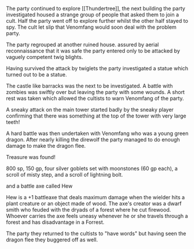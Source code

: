 The party continued to explore [[Thundertree]], the next building the party investigated housed a strange group of people that asked them to join a cult.  Half the party went off to explore further whilst the other half stayed to spy.    The cult let slip that Venomfang would soon deal with the problem party.

The party regrouped at another ruined house.  assured by aerial reconnaissance that it was safe the party entered only to be attacked by vaguely competent twig blights.

Having survived the attack by twiglets the party investigated a statue which turned out to be a statue.

The castle like barracks was the next to be investigated.    A battle with zombies was swiftly over but leaving the party with some wounds.   A short rest was taken which allowed the cultists to warn Venomfang of the party.

A sneaky attack on the main tower started badly by the sneaky player confirming that there was something at the top of the tower with very large teeth!

A hard battle was then undertaken with Venomfang who was a young green dragon.  After nearly killing the direwolf the party managed to do enough damage to make the dragon flee.

Treasure was found!

800 sp, 150 gp, four
silver goblets set with moonstones (60 gp each), a scroll of
misty step, and a scroll of lightning bolt.

and a battle axe called Hew

Hew is a +1
battleaxe that deals maximum damage when the wielder
hits a plant creature or an object made of wood. The axe's
creator was a dwarf smith who feuded with the dryads of
a forest where he cut firewood. Whoever carries the axe
feels uneasy whenever he or she travels through a forest and has disadvantage in a Forrest.

The party they returned to the cultists to "have words" but having seen the dragon flee they buggered off as well.










